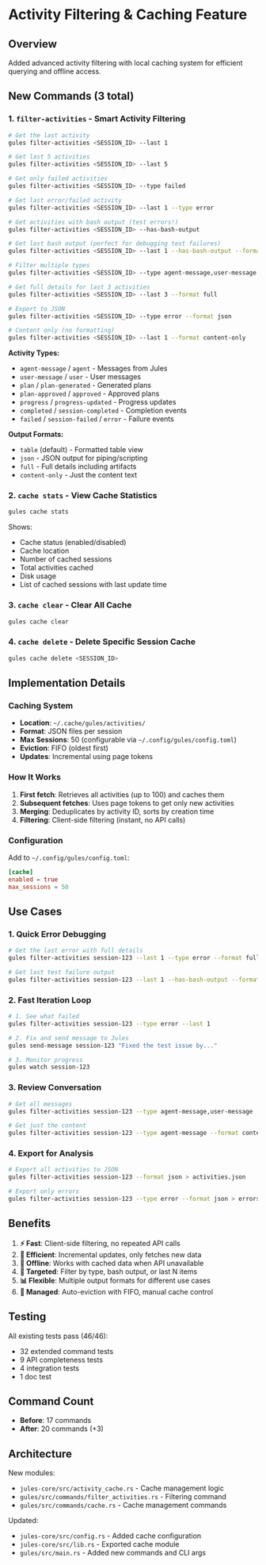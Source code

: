 # Activity Filtering & Caching Feature

## Overview
Added advanced activity filtering with local caching system for efficient querying and offline access.

## New Commands (3 total)

### 1. `filter-activities` - Smart Activity Filtering
```bash
# Get the last activity
gules filter-activities <SESSION_ID> --last 1

# Get last 5 activities
gules filter-activities <SESSION_ID> --last 5

# Get only failed activities
gules filter-activities <SESSION_ID> --type failed

# Get last error/failed activity
gules filter-activities <SESSION_ID> --last 1 --type error

# Get activities with bash output (test errors!)
gules filter-activities <SESSION_ID> --has-bash-output

# Get last bash output (perfect for debugging test failures)
gules filter-activities <SESSION_ID> --last 1 --has-bash-output --format full

# Filter multiple types
gules filter-activities <SESSION_ID> --type agent-message,user-message

# Get full details for last 3 activities
gules filter-activities <SESSION_ID> --last 3 --format full

# Export to JSON
gules filter-activities <SESSION_ID> --type error --format json

# Content only (no formatting)
gules filter-activities <SESSION_ID> --last 1 --format content-only
```

**Activity Types:**
- `agent-message` / `agent` - Messages from Jules
- `user-message` / `user` - User messages
- `plan` / `plan-generated` - Generated plans
- `plan-approved` / `approved` - Approved plans
- `progress` / `progress-updated` - Progress updates
- `completed` / `session-completed` - Completion events
- `failed` / `session-failed` / `error` - Failure events

**Output Formats:**
- `table` (default) - Formatted table view
- `json` - JSON output for piping/scripting
- `full` - Full details including artifacts
- `content-only` - Just the content text

### 2. `cache stats` - View Cache Statistics
```bash
gules cache stats
```

Shows:
- Cache status (enabled/disabled)
- Cache location
- Number of cached sessions
- Total activities cached
- Disk usage
- List of cached sessions with last update time

### 3. `cache clear` - Clear All Cache
```bash
gules cache clear
```

### 4. `cache delete` - Delete Specific Session Cache
```bash
gules cache delete <SESSION_ID>
```

## Implementation Details

### Caching System
- **Location**: `~/.cache/gules/activities/`
- **Format**: JSON files per session
- **Max Sessions**: 50 (configurable via `~/.config/gules/config.toml`)
- **Eviction**: FIFO (oldest first)
- **Updates**: Incremental using page tokens

### How It Works

1. **First fetch**: Retrieves all activities (up to 100) and caches them
2. **Subsequent fetches**: Uses page tokens to get only new activities
3. **Merging**: Deduplicates by activity ID, sorts by creation time
4. **Filtering**: Client-side filtering (instant, no API calls)

### Configuration

Add to `~/.config/gules/config.toml`:

```toml
[cache]
enabled = true
max_sessions = 50
```

## Use Cases

### 1. Quick Error Debugging
```bash
# Get the last error with full details
gules filter-activities session-123 --last 1 --type error --format full

# Get last test failure output
gules filter-activities session-123 --last 1 --has-bash-output --format full
```

### 2. Fast Iteration Loop
```bash
# 1. See what failed
gules filter-activities session-123 --type error --last 1

# 2. Fix and send message to Jules
gules send-message session-123 "Fixed the test issue by..."

# 3. Monitor progress
gules watch session-123
```

### 3. Review Conversation
```bash
# Get all messages
gules filter-activities session-123 --type agent-message,user-message

# Get just the content
gules filter-activities session-123 --type agent-message --format content-only
```

### 4. Export for Analysis
```bash
# Export all activities to JSON
gules filter-activities session-123 --format json > activities.json

# Export only errors
gules filter-activities session-123 --type error --format json > errors.json
```

## Benefits

1. **⚡ Fast**: Client-side filtering, no repeated API calls
2. **💾 Efficient**: Incremental updates, only fetches new data
3. **🔌 Offline**: Works with cached data when API unavailable
4. **🎯 Targeted**: Filter by type, bash output, or last N items
5. **📊 Flexible**: Multiple output formats for different use cases
6. **🧹 Managed**: Auto-eviction with FIFO, manual cache control

## Testing

All existing tests pass (46/46):
- 32 extended command tests
- 9 API completeness tests  
- 4 integration tests
- 1 doc test

## Command Count

- **Before**: 17 commands
- **After**: 20 commands (+3)

## Architecture

New modules:
- `jules-core/src/activity_cache.rs` - Cache management logic
- `gules/src/commands/filter_activities.rs` - Filtering command
- `gules/src/commands/cache.rs` - Cache management commands

Updated:
- `jules-core/src/config.rs` - Added cache configuration
- `jules-core/src/lib.rs` - Exported cache module
- `gules/src/main.rs` - Added new commands and CLI args
